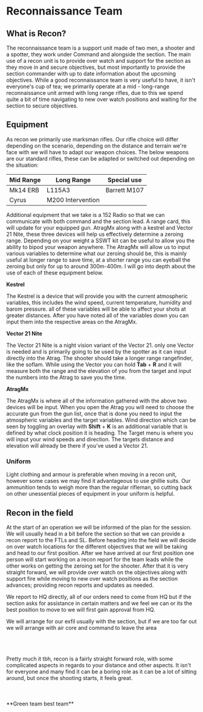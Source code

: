 # Reconnaissance Team

## What is Recon?
The reconnaissance team is a support unit made of two men, a shooter and a spotter, they work under Command and alongside the section. The main use of a recon unit is to provide over watch and support for the section as they move in and secure objectives, but most importantly to provide the section commander with up to date information about the upcoming objectives. While a good reconnaissance team is very useful to have, it isn't everyone's cup of tea; we primarily operate at a mid - long-range reconnaissance unit armed with long range rifles, due to this we spend quite a bit of time navigating to new over watch positions and waiting for the section to secure objectives.

## Equipment
As recon we primarily use marksman rifles. Our rifle choice will differ depending on the scenario, depending on the distance and terrain we're face with we will have to adapt our weapon choices. The below weapons are our standard rifles, these can be adapted or switched out depending on the situation:

| Mid Range | Long Range        | Special use  | 
|-----------|-------------------|--------------|
| Mk14 ERB  | L115A3            | Barrett M107 |  
| Cyrus     | M200 Intervention |              |  

Additional equipment that we take is a 152 Radio so that we can communicate with both command and the section lead. A range card, this will update for your equipped gun. AtragMx along with a kestrel and Vector 21 Nite, these three devices will help us effectively determine a zeroing range. Depending on your weight a SSWT kit can be useful to allow you the ability to bipod your weapon anywhere. The AtragMx will allow us to input various variables to determine what our zeroing should be, this is mainly useful at longer range to save time, at a shorter range you can eyeball the zeroing but only for up to around 300m-400m. I will go into depth about the use of each of these equipment below. 

**Kestrel**

The Kestrel is a device that will provide you with the current atmospheric variables, this includes the wind speed, current temperature, humidity and barom pressure. all of these variables will be able to affect your shots at greater distances. After you have noted all of the variables down you can input them into the respective areas on the AtragMx.

**Vector 21 Nite**

The Vector 21 Nite is a night vision variant of the Vector 21. only one Vector is needed and is primarily going to be used by the spotter as it can input directly into the Atrag. The shooter should take a longer range rangefinder, like the soflam. While using the Vector you can hold **Tab** + **R** and it will measure both the range and the elevation of you from the target and input the numbers into the Atrag to save you the time.

**AtragMx**

The AtragMx is where all of the information gathered with the above two devices will be input. When you open the Atrag you will need to choose the accurate gun from the gun list, once that is done you need to input the atmospheric variables and the target variables. Wind direction which can be seen by toggling an overlay with **Shift** + **K** is an additional variable that is defined by what clock position it is heading. The Target menu is where you will input your wind speeds and direction. The targets distance and elevation will already be there if you've used a Vector 21.


### Uniform

Light clothing and armour is preferable when moving in a recon unit, however some cases we may find it advantageous to use ghillie suits. Our ammunition tends to weigh more than the regular rifleman, so cutting back on other unessential pieces of equipment in your uniform is helpful.


## Recon in the field

At the start of an operation we will be informed of the plan for the session. We will usually head in a bit before the section so that we can provide a recon report to the FTLs and SL. Before heading into the field we will decide on over watch locations for the different objectives that we will be taking and head to our first position.
After we have arrived at our first position one person will start working on a recon report for the team leads while the other works on getting the zeroing set for the shooter. After that it is very straight forward, we will provide over watch on the objectives along with support fire while moving to new over watch positions as the section advances; providing recon reports and updates as needed.

We report to HQ directly, all of our orders need to come from HQ but if the section asks for assistance in certain matters and we feel we can or its the best position to move to we will first gain approval from HQ.

We will arrange for our exfil usually with the section, but if we are too far out we will arrange with air core and command to leave the area

<br/>
<br/>
<br/>
Pretty much it tbh, recon is a fairly straight forward role, with some complicated aspects in regards to your distance and other aspects. It isn't for everyone and many find it can be a boring role as it can be a lot of sitting around, but once the shooting starts, it feels great. 
<br/>
<br/>
<br/>
<br/>
**Green team best team**